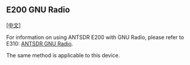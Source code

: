 ## E200 GNU Radio

[[中文]](../../../cn/device_and_usage_manual/ANTSDR_E_Series_Module/ANTSDR_E200_Reference_Manual/AntsdrE200_gnurdio_cn.html)

For information on using ANTSDR E200 with GNU Radio, please refer to E310: [ANTSDR GNU Radio](../ANTSDR_E310_Reference_Manual/AntsdrE310_gnurdio.md).

The same method is applicable to this device.


